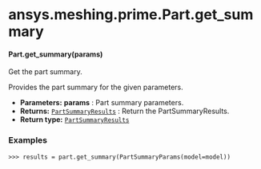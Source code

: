 # ansys.meshing.prime.Part.get_summary

#### Part.get_summary(params)

Get the part summary.

Provides the part summary for the given parameters.

* **Parameters:**
  **params**
  : Part summary parameters.
* **Returns:**
  [`PartSummaryResults`](ansys.meshing.prime.PartSummaryResults.md#ansys.meshing.prime.PartSummaryResults)
  : Return the PartSummaryResults.
* **Return type:**
  [`PartSummaryResults`](ansys.meshing.prime.PartSummaryResults.md#ansys.meshing.prime.PartSummaryResults)

### Examples

```pycon
>>> results = part.get_summary(PartSummaryParams(model=model))
```

<!-- !! processed by numpydoc !! -->
